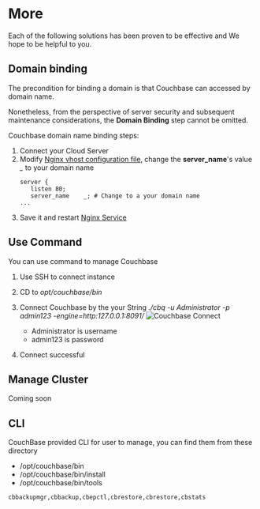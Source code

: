 # More

Each of the following solutions has been proven to be effective and We hope to be helpful to you.

## Domain binding

The precondition for binding a domain is that Couchbase can accessed by domain name.

Nonetheless, from the perspective of server security and subsequent maintenance considerations, the **Domain Binding** step cannot be omitted.

Couchbase domain name binding steps:

1. Connect your Cloud Server
2. Modify [Nginx vhost configuration file](/stack-components.md#nginx), change the **server_name**'s value *_* to your domain name
   ```text
   server {
      listen 80;
      server_name    _; # Change to a your domain name
   ...
   ```
3. Save it and restart [Nginx Service](/admin-services.md#nginx)

## Use Command

You can use command to manage Couchbase

1. Use SSH to connect instance
2. CD to *opt/couchbase/bin*
3. Connect Couchbase by the your String *./cbq -u Administrator -p admin123 -engine=http:127.0.0.1:8091/*
   ![Couchbase Connect](https://libs.websoft9.com/Websoft9/DocsPicture/en/couchbase/couchbase-command-websoft9.png)

   - Administrator is username
   - admin123 is password

4. Connect successful

## Manage Cluster

Coming soon

## CLI

CouchBase provided CLI for user to manage, you can find them from these directory

* /opt/couchbase/bin
* /opt/couchbase/bin/install 
* /opt/couchbase/bin/tools

`cbbackupmgr,cbbackup,cbepctl,cbrestore,cbrestore,cbstats`
